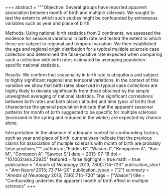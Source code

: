 +++
abstract = """Objective: Several groups have reported apparent association between month of birth and multiple sclerosis. We sought to test the extent to which such studies might be confounded by extraneous variables such as year and place of birth.

Methods: Using national birth statistics from 2 continents, we assessed the evidence for seasonal variations in birth rate and tested the extent to which these are subject to regional and temporal variation. We then established the age and regional origin distribution for a typical multiple sclerosis case collection and determined the false-positive rate expected when comparing such a collection with birth rates estimated by averaging population-specific national statistics.

Results: We confirm that seasonality in birth rate is ubiquitous and subject to highly significant regional and temporal variations. In the context of this variation we show that birth rates observed in typical case collections are highly likely to deviate significantly from those obtained by the simple unweighted averaging of national statistics. The significant correlations between birth rates and both place (latitude) and time (year of birth) that characterize the general population indicate that the apparent seasonal patterns for month of birth suggested to be specific for multiple sclerosis (increased in the spring and reduced in the winter) are expected by chance alone.

Interpretation: In the absence of adequate control for confounding factors, such as year and place of birth, our analyses indicate that the previous claims for association of multiple sclerosis with month of birth are probably false positives."""
authors = ["Fiddes B", "Wason J", "Kemppinen A", "Ban M", "Compston A", "Sawcer S"]
date = 2013-07-18
doi = "10.1002/ana.23925"
featured = false
highlight = true
math = true
publication = "*Annals of Neurology* 2013; 73(6):714–720"
publication_short = "*Ann Neurol* 2013; 73:714–20"
publication_types = ["2"]
summary = "*Annals of Neurology* 2013; 73(6):714–720"
tags = ["Wason"]
title = "Confounding underlies the apparent month of birth effect in multiple sclerosis"
+++
